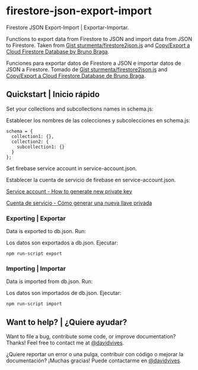 # firestore-json-export-import
Firestore JSON Export-Import | Exportar-Importar.

Functions to export data from Firestore to JSON and import data from JSON to Firestore. Taken from [Gist sturmenta/firestore2json.js](https://gist.github.com/sturmenta/cbbe898227cb1eaca7f85d0191eaec7e) and [Copy/Export a Cloud Firestore Database by Bruno Braga](https://blog.cloudboost.io/copy-export-a-cloud-firestore-database-388cde99259b).

Funciones para exportar datos de Firestore a JSON e importar datos de JSON a Firestore. Tomado de [Gist sturmenta/firestore2json.js](https://gist.github.com/sturmenta/cbbe898227cb1eaca7f85d0191eaec7e) and [Copy/Export a Cloud Firestore Database de Bruno Braga](https://blog.cloudboost.io/copy-export-a-cloud-firestore-database-388cde99259b).

## Quickstart | Inicio rápido

Set your collections and subcollections names in schema.js:

Establecer los nombres de las colecciones y subcolecciones en schema.js:

```
schema = {
  collection1: {},
  collection2: {
    subcollection1: {}
  }
};
```

Set firebase service account in service-account.json. 

Establecer la cuenta de servicio de firebase en service-account.json. 

[Service account - How to generate new private key](https://firebase.google.com/docs/admin/setup?authuser=0#add_firebase_to_your_app)

[Cuenta de servicio - Cómo generar una nueva llave privada](https://firebase.google.com/docs/admin/setup?authuser=0#add_firebase_to_your_app)

### Exporting | Exportar

Data is exported to db.json.
Run:

Los datos son exportados a db.json. 
Ejecutar:

```npm run-script export```

### Importing | Importar

Data is imported from db.json.
Run:

Los datos son importados de db.json.
Ejecutar:

```npm run-script import```

## Want to help? | ¿Quiere ayudar?

Want to file a bug, contribute some code, or improve documentation? Thanks! Feel free to contact me at [@davidvives](https://twitter.com/davidvives).

¿Quiere reportar un error o una pulga, contribuir con código o mejorar la documentación? ¡Muchas gracias! Puede contactarme en [@davidvives](https://twitter.com/davidvives).
